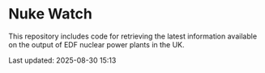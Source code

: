 # Nuke Watch

This repository includes code for retrieving the latest information available on the output of EDF nuclear power plants in the UK.

Last updated: 2025-08-30 15:13